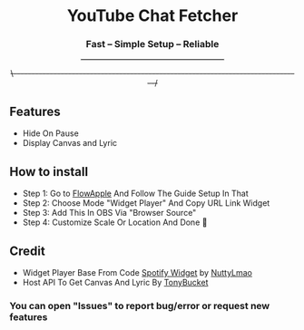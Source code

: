 <div align="center">

<h1>YouTube Chat Fetcher</h1>
<h3>Fast – Simple Setup – Reliable</h3>
<hr style="width:50%; border:1px solid #ccc;"/>

</div>

<p align="center">
  <s>\-------------------------------------------------------------------------------/</s>
</p>


## Features
- Hide On Pause
- Display Canvas and Lyric


## How to install
- Step 1: Go to [FlowApple](https://applesang.github.io/flowapple/) And Follow The Guide Setup In That
- Step 2: Choose Mode "Widget Player" And Copy URL Link Widget
- Step 3: Add This In OBS Via "Browser Source"
- Step 4: Customize Scale Or Location And Done 🎉

## Credit
- Widget Player Base From Code [Spotify Widget](https://github.com/nuttylmao/spotify-widget) by [NuttyLmao](https://github.com/nuttylmao)
- Host API To Get Canvas And Lyric By [TonyBucket](https://github.com/tonyBucket)


### You can open "Issues" to report bug/error or request new features






